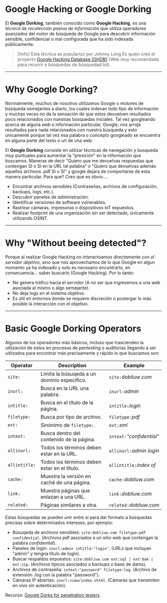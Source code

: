 # Google Hacking or Google Dorking

El **Google Dorking**, también conocido como **Google Hacking**, es una *técnica de recolección pasiva de información* que utiliza operadores avanzados del motor de búsqueda de Google para descubrir información sensible, confidencial o mal configurada que ha sido indexada públicamente.

> [!info] Esta técnica se popularizo por Johnny Long
> Es quien creó el proyecto [Google Hacking Database (GHDB)](https://www.exploit-db.com/google-hacking-database) (Web muy recomendada para recurrir a búsquedas de búsquedad lol).

---
# Why Google Dorking?

Normalmente, muchos de nosotros utilizamos Google o motores de búsqueda semejantes a diario, los cuales indexan todo tipo de información y muchas veces no da la sensación de que estos devuelven resultados poco relacionados con nuestras búsquedas iniciales. Tal vez googleando acerca de alguna web o información particular, Google, nos arrojá resultados para nada relacionados con nuestra búsqueda y esto únicamente porque tal vez esa palabra o concepto googleado se encuentra en alguna parte del texto o url de una web.

El **Google Dorking** consiste en utilizar técnicas de navegación y busqueda muy puntuales para aumentar la "presición" en la información que buscamos. Maneras de decir "Quiero que me devuelvas respuestas que contengan SI o SI en la URL tal palabra" o "Quiero que devuelvas además aquellos archivos .pdf SI o SI" y google dejara de comportarse de esta manera particular. Para que? Creo que es obvio....

- Encontrar archivos sensibles (Contraseñas, archivos de configuración, backups, logs, etc.).
- Descubrir paneles de administración.
- Identificar versiones de software vulnerables.
- Rastrear cámaras, impresoras o dispositivos IoT expuestos.
- Realizar footprint de una organización sin ser detectado, únicamente utilizando OSINT.

-----
# Why "Without beeing detected"?

Porque al realizar Google Hacking *no interactuamos directamente con el servidor objetivo*, sino que nos aprovechamos de lo que Google en algun momento ya ha indexado y solo es necesario encontrarlo, en consecuencia... saber buscarlo (Google Hacking). Por lo tanto:

- No genera tráfico hacia el servidor (A no ser que ingresemos a una web asociada al mismo o algo semejante).
- No deja logs en el sistema objetivo.
- Es útil en entornos donde se requiere discreción o postergar lo más posible la interacción con el objetivo.

----
# Basic Google Dorking Operators

Algunos de los operadores más básicos, incluso que trascienden la utilización de estos en procesos de pentesting o auditorias llegando a ser uitlizados para encontrar más precisamente y rápido lo que buscamos son: 

| Operator      | Description                                  | Example                   |
| ------------- | -------------------------------------------- | ------------------------- |
| `site:`       | Limita la búsuqeda a un dominio específico.  | `site:`*dobliuw.com*      |
| `inurl:`      | Busca en la URL una palabra.                 | `inurl:`*admin*           |
| `intitle:`    | Busca en el título de la página.             | `intitle:`*login*         |
| `filetype:`   | Busca por tipo de archivo.                   | `filetype:`*pdf*          |
| `ext:`        | Sinónimo de `filetype:`.                     | `ext:`*xml*               |
| `intext:`     | Busca dentro del contenido de la página.     | `intext:`*"confidential"* |
| `allinurl:`   | Todos los términos deben estar en la URL.    | `allinurl:`*admin login*  |
| `allintitle:` | Todos los términos deben estar en el título. | `allintitle:`*index of*   |
| `cache:`      | Muestra la versión en caché de una página.   | `cache:`*dobliuw.com*     |
| `link:`       | Muestra páginas que enlazan a una URL.       | `link:`*dobliuw.com*      |
| `related:`    | Páginas similares a otra.                    | `related:`*dobliuw.com*   |

Estas búsquedas se pueden unir entre sí para dar formato a búsquedas precisas sobre determinados intereses, por ejemplo:

- Búsuqeda de archivos sensibles: `site:dobliuw.com filetype:pdf confidential`. (Archivos pdf asociados a un sitio web que contengan la palabra *confidential*).
- Paneles de login: `inurl:admin intitle:"login"`. (URLs que incluyan "admin" y tengna título de login).
- Buscar respaldos expuestos: `site:dobliuw.com ext:sql | ext:bak | ext:zip`. (Archivos tipicos asociados a backups o base de datos).
- Archivos de contraseña: `intext:"password" filetype:log`. (Archivo de extensión .log con la palabra "password").
- Cámaras IP abiertas: `inurl:view/index.shtml`. (Cámaras que transmiten en vivo sin autenticación).

Recurso: [Google Dorks for penetration testers](https://www.blackhat.com/presentations/bh-europe-05/BH_EU_05-Long.pdf).
